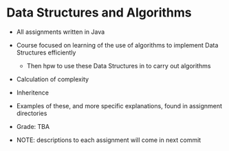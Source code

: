 # Data Structures and Algorithms

- All assignments written in Java

- Course focused on learning of the use of algorithms to implement Data Structures efficiently
	- Then hpw to use these Data Structures in to carry out algorithms
- Calculation of complexity
- Inheritence

- Examples of these, and more specific explanations, found in assignment directories
	
- Grade: TBA


- NOTE: descriptions to each assignment will come in next commit